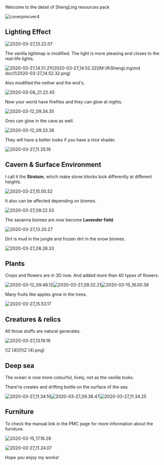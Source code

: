 Welcome to the detail of ShengLing resources pack

![coverpmcver4](1\coverpmcver4.png)



## **Lighting Effect**

![2020-03-27_13.22.07](1\2020-03-27_13.22.07.png)

The vanilla lightmap is modified. The light is more pleasing and closes to the real-life lights.

![2020-03-27_14.51.21](1\2020-03-27_14.51.21.png)![2020-03-27_14.52.32](M:\R\ShengLing\md doc\1\2020-03-27_14.52.32.png)

Also modified the nether and the end's.

![2020-03-08_21.22.45](1\2020-03-08_21.22.45.png)

Now your world have fireflies and they can glow at nights.

![2020-03-12_09.34.35](1\2020-03-12_09.34.35.png)

Ores can glow in the cave as well.

![2020-03-12_09.33.38](1\2020-03-12_09.33.38.png)

They will have a better looks if you have a nice shader.

![2020-03-27_11.25.19](1\2020-03-27_11.25.19.png)



## Cavern & Surface Environment

I call it the **Stratum**, which make stone blocks look differently at different heights.

![2020-03-27_15.00.52](1\2020-03-27_15.00.52.png)

It also can be affected depending on biomes.

![2020-03-27_09.22.53](1\2020-03-27_09.22.53.png)

The savanna biomes are now become **Lavender field**.

![2020-03-27_13.20.27](1\2020-03-27_13.20.27.png)

Dirt is mud in the jungle and frozen dirt in the snow biomes.

![2020-03-27_08.26.33](1\2020-03-27_08.26.33.png)



## Plants

Crops and flowers are in 3D now. And added more than 40 types of flowers.

![2020-03-12_09.46.12](1\2020-03-12_09.46.12.png)![2020-03-27_09.32.21](1\2020-03-27_09.32.21.png)![2020-03-15_16.00.38](1\2020-03-15_16.00.38.png)

Many fruits like apples grow in the trees.

![2020-03-27_15.53.17](1\2020-03-27_15.53.17.png)



## Creatures & relics

All those stuffs are natural generates.

![2020-03-27_13.19.16](1\2020-03-27_13.19.16.png)

![Z (4)](1\Z (4).png)

## Deep sea

The ocean is now more colourful, lively, not as the vanilla looks.

There're creates and drifting bottle on the surface of the sea.

![2020-03-27_11.34.10](1\2020-03-27_11.34.10.png)![2020-03-27_09.38.47](1\2020-03-27_09.38.47.png)![2020-03-27_11.34.25](1\2020-03-27_11.34.25.png)

## Furniture

To check the manual link in the PMC page for more information about the furniture.

![2020-03-15_17.16.28](1\2020-03-15_17.16.28.png)

![2020-03-27_11.24.07](1\2020-03-27_11.24.07.png)

Hope you enjoy my works! 

